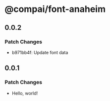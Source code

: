 # @compai/font-anaheim

## 0.0.2

### Patch Changes

- b971bb4f: Update font data

## 0.0.1

### Patch Changes

- Hello, world!
